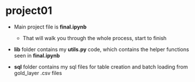 # project01

- Main project file is **final.ipynb**
  - That will walk you through the whole process, start to finish

- **lib** folder contains my **utils.py** code, which contains the helper functions seen in **final.ipynb**

- **sql** folder contains my sql files for table creation and batch loading from gold_layer .csv files
